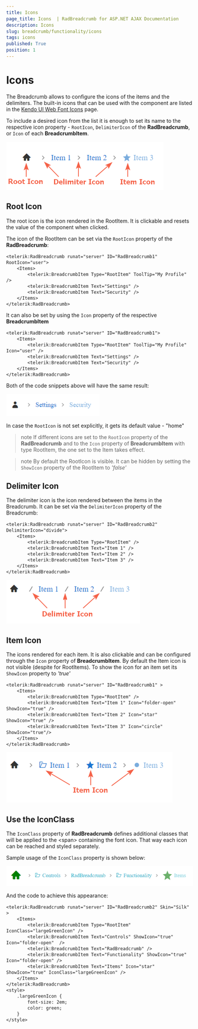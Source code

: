 ```yaml
---
title: Icons
page_title: Icons  | RadBreadcrumb for ASP.NET AJAX Documentation
description: Icons 
slug: breadcrumb/functionality/icons
tags: icons
published: True
position: 1
---
```


# Icons

The Breadcrumb allows to configure the icons of the items and the delimiters. The built-in icons that can be used with the component are listed in the [Kendo UI Web Font Icons](https://docs.telerik.com/kendo-ui/styles-and-layout/icons-web#list-of-font-icons) page.

To include a desired icon from the list it is enough to set its name to the respective icon property - `RootIcon`, `DelimiterIcon` of the **RadBreadcrumb**, or `Icon` of each **BreadcrumbItem**.

![Icon types](../images/breadcrumb-functionality-icons-elements.png)

## Root Icon

The root icon is the icon rendered in the RootItem. It is clickable and resets the value of the component when clicked.

The icon of the RootItem can be set via the `RootIcon` property of the **RadBreadcrumb**:

````
<telerik:RadBreadcrumb runat="server" ID="RadBreadcrumb1" RootIcon="user">
    <Items>
        <telerik:BreadcrumbItem Type="RootItem" ToolTip="My Profile" />
        <telerik:BreadcrumbItem Text="Settings" />
        <telerik:BreadcrumbItem Text="Security" />
    </Items>
</telerik:RadBreadcrumb>
````

It can also be set by using the `Icon` property of the respective **BreadcrumbItem**

````
<telerik:RadBreadcrumb runat="server" ID="RadBreadcrumb1">
    <Items>
        <telerik:BreadcrumbItem Type="RootItem" ToolTip="My Profile" Icon="user" />
        <telerik:BreadcrumbItem Text="Settings" />
        <telerik:BreadcrumbItem Text="Security" />
    </Items>
</telerik:RadBreadcrumb>
````

Both of the code snippets above will have the same result:

![Change RootIcon](../images/breadcrumb-functionality-icons-rootIcon.png)

In case the `RootIcon` is not set explicitly, it gets its default value - "home"

>note If different icons are set to the `RootIcon` property of the **RadBreadcrumb** and to the `Icon` property of **BreadcrumbItem** with type RootItem, the one set to the Item takes effect.
>

>note By default the RootIcon is visible. It can be hidden by setting the `ShowIcon` property of the RootItem to *'false'* 

## Delimiter Icon

The delimiter icon is the icon rendered between the items in the Breadcrumb. It can be set via the `DelimiterIcon` property of the Breadcrumb:

````
<telerik:RadBreadcrumb runat="server" ID="RadBreadcrumb2" DelimiterIcon="divide">
    <Items>
        <telerik:BreadcrumbItem Type="RootItem" />
        <telerik:BreadcrumbItem Text="Item 1" />
        <telerik:BreadcrumbItem Text="Item 2" />
        <telerik:BreadcrumbItem Text="Item 3" />
    </Items>
</telerik:RadBreadcrumb>
````

![DelimiterIcon](../images/breadcrumb-functionality-icons-delimiterIcon.png)


## Item Icon

The icons rendered for each item. It is also clickable and can be configured through the `Icon` property of **BreadcrumbItem**. By default the Item icon is not visible (despite for RootItems). To show the icon for an item set its `ShowIcon` property to *'true'*

````
<telerik:RadBreadcrumb runat="server" ID="RadBreadcrumb1" >
    <Items>
        <telerik:BreadcrumbItem Type="RootItem" />
        <telerik:BreadcrumbItem Text="Item 1" Icon="folder-open" ShowIcon="true" />
        <telerik:BreadcrumbItem Text="Item 2" Icon="star" ShowIcon="true" />
        <telerik:BreadcrumbItem Text="Item 3" Icon="circle" ShowIcon="true"/>
    </Items>
</telerik:RadBreadcrumb>
````

![DelimiterIcon](../images/breadcrumb-functionality-icons-itemIcon.png)


## Use the IconClass

The `IconClass` property of **RadBreadcrumb** defines additional classes that will be applied to the &lt;span&gt; containing the font icon. That way each icon can be reached and styled separately.

Sample usage of the `IconClass` property is shown below:

![IconClass usage](../images/breadcrumb-functionality-icons-iconClass.png)

And the code to achieve this appearance:

````
<telerik:RadBreadcrumb runat="server" ID="RadBreadcrumb2" Skin="Silk" >
    <Items>
        <telerik:BreadcrumbItem Type="RootItem" IconClass="largeGreenIcon" />
        <telerik:BreadcrumbItem Text="Controls" ShowIcon="true" Icon="folder-open"  />
        <telerik:BreadcrumbItem Text="RadBreadcrumb" />
        <telerik:BreadcrumbItem Text="Functionality" ShowIcon="true" Icon="folder-open" />
        <telerik:BreadcrumbItem Text="Items" Icon="star" ShowIcon="true" IconClass="largeGreenIcon" />
    </Items>
</telerik:RadBreadcrumb>
<style>
    .largeGreenIcon {
        font-size: 2em;
        color: green;
    }
</style>
````


